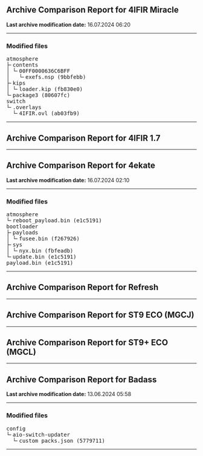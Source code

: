 <h2>Archive Comparison Report for <b>4IFIR Miracle</b></h2><b>Last archive modification date:</b> 16.07.2024 06:20<hr>

<h3>Modified files</h3>
<pre>atmosphere
├╴contents
│ └╴00FF0000636C6BFF
│   └╴exefs.nsp (9bbfebb)
├╴kips
│ └╴loader.kip (fb830e0)
└╴package3 (80607fc)
switch
└╴.overlays
  └╴4IFIR.ovl (ab03fb9)
</pre>
<hr>

<h2>Archive Comparison Report for <b>4IFIR 1.7</b></h2><hr>

<h2>Archive Comparison Report for <b>4ekate</b></h2><b>Last archive modification date:</b> 16.07.2024 02:10<hr>

<h3>Modified files</h3>
<pre>atmosphere
└╴reboot_payload.bin (e1c5191)
bootloader
├╴payloads
│ └╴fusee.bin (f267926)
├╴sys
│ └╴nyx.bin (fbfeadb)
└╴update.bin (e1c5191)
payload.bin (e1c5191)
</pre>
<hr>

<h2>Archive Comparison Report for <b>Refresh</b></h2><hr>

<h2>Archive Comparison Report for <b>ST9 ECO (MGCJ)</b></h2><hr>

<h2>Archive Comparison Report for <b>ST9+ ECO (MGCL)</b></h2><hr>

<h2>Archive Comparison Report for <b>Badass</b></h2><b>Last archive modification date:</b> 13.06.2024 05:58<hr>

<h3>Modified files</h3>
<pre>config
└╴aio-switch-updater
  └╴custom_packs.json (5779711)
</pre>
<hr>


